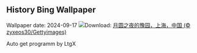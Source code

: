 ## History Bing Wallpaper
Wallpaper date: 2024-09-17
![](https://www.bing.com/th?id=OHR.MidAutumnFestival2024_ZH-CN9096556094_UHD.jpg&w=1000)Download: [月圆之夜的豫园，上海，中国 (© zyxeos30/Gettyimages)](https://www.bing.com/th?id=OHR.MidAutumnFestival2024_ZH-CN9096556094_UHD.jpg)

Auto get programm by LtgX
